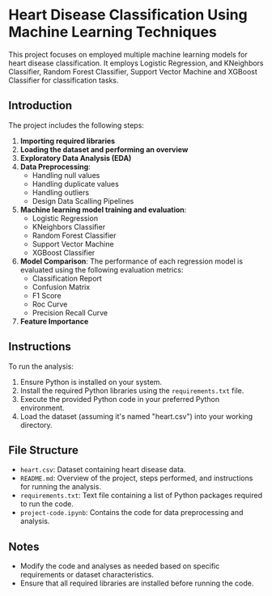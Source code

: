 # Heart Disease Classification Using Machine Learning Techniques

This project focuses on employed multiple machine learning models for heart disease classification. It employs Logistic Regression, and KNeighbors Classifier, Random Forest Classifier, Support Vector Machine and XGBoost Classifier for classification tasks.

## Introduction

The project includes the following steps:

1. **Importing required libraries**
2. **Loading the dataset and performing an overview**
3. **Exploratory Data Analysis (EDA)**
4. **Data Preprocessing**:
   - Handling null values
   - Handling duplicate values
   - Handling outliers
   - Design Data Scalling Pipelines 
5. **Machine learning model training and evaluation**:
   - Logistic Regression
   - KNeighbors Classifier
   - Random Forest Classifier
   - Support Vector Machine
   - XGBoost Classifier
7. **Model Comparison**: The performance of each regression model is evaluated using the following evaluation metrics:
   - Classification Report 
   - Confusion Matrix 
   - F1 Score
   - Roc Curve
   - Precision Recall Curve
8. **Feature Importance**

## Instructions

To run the analysis:

1. Ensure Python is installed on your system.
2. Install the required Python libraries using the `requirements.txt` file.
3. Execute the provided Python code in your preferred Python environment.
4. Load the dataset (assuming it's named "heart.csv") into your working directory.

## File Structure

- `heart.csv`: Dataset containing heart disease data.
- `README.md`: Overview of the project, steps performed, and instructions for running the analysis.
- `requirements.txt`: Text file containing a list of Python packages required to run the code.
- `project-code.ipynb`: Contains the code for data preprocessing and analysis.

## Notes

- Modify the code and analyses as needed based on specific requirements or dataset characteristics.
- Ensure that all required libraries are installed before running the code.
